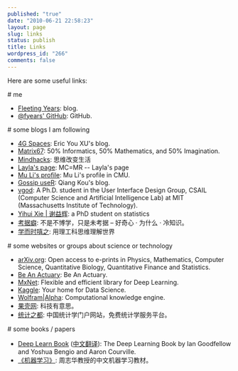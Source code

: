 ```yaml
---
published: "true"
date: "2010-06-21 22:58:23"
layout: page
slug: links
status: publish
title: Links
wordpress_id: "266"
comments: false
---
```


Here are some useful links:

\# me

- [Fleeting Years](https://www.fyears.org/): blog.
- [@fyears' GitHub](https://github.com/fyears): GitHub.

\# some blogs I am following

- [4G Spaces](http://blog.youxu.info/): Eric You XU's blog.
- [Matrix67](https://www.matrix67.com/blog/): 50% Informatics, 50% Mathematics, and 50% Imagination.
- [Mindhacks](http://mindhacks.cn/): 思维改变生活
- [Layla's page](http://www.sweet-layla.com/): MC=MR -- Layla's page
- [Mu Li's profile](http://www.cs.cmu.edu/~muli/): Mu Li's profile in CMU.
- [Gossip useR](http://qkou.info/): Qiang Kou's blog.
- [vgod](http://blog.vgod.tw/): A Ph.D. student in the User Interface Design Group, CSAIL (Computer Science and Artificial Intelligence Lab) at MIT (Massachusetts Institute of Technology).
- [Yihui Xie \| 谢益辉](https://yihui.name/): a PhD student on statistics
- [考据癖](http://localhost-8080.com/): 不是不博学，只是未考据 – 好奇心 · 为什么 · 冷知识。
- [学而时嘻之](http://www.geekonomics10000.com): 用理工科思维理解世界

\# some websites or groups about science or technology

- [arXiv.org](http://arxiv.org/): Open access to e-prints in Physics, Mathematics, Computer Science, Quantitative Biology, Quantitative Finance and Statistics.
- [Be An Actuary](http://www.beanactuary.org/): Be An Actuary.
- [MxNet](http://mxnet.io/): Flexible and efficient library for Deep Learning.
- [Kaggle](https://www.kaggle.com/): Your home for Data Science.
- [Wolfram\|Alpha](https://www.wolframalpha.com/): Computational knowledge engine.
- [果壳网](http://www.guokr.com/): 科技有意思。
- [统计之都](http://cos.name/): 中国统计学门户网站，免费统计学服务平台。

\# some books / papers

- [Deep Learn Book](http://www.deeplearningbook.org/) ([中文翻译](https://github.com/exacity/deeplearningbook-chinese)): The Deep Learning Book by Ian Goodfellow and Yoshua Bengio and Aaron Courville.
- [《机器学习》](https://book.douban.com/subject/26708119/): 周志华教授的中文机器学习教材。
